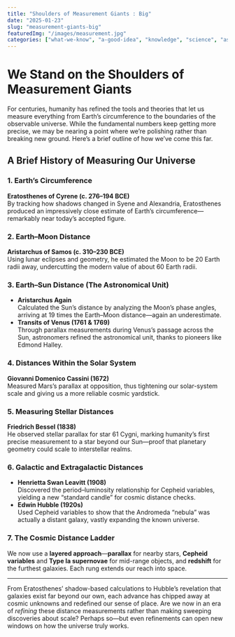 ```yaml
---
title: "Shoulders of Measurement Giants : Big"
date: "2025-01-23"
slug: "measurement-giants-big"
featuredImg: "/images/measurement.jpg"
categories: ["what-we-know", "a-good-idea", "knowledge", "science", "astrophysics"]
---
```


# We Stand on the Shoulders of Measurement Giants

For centuries, humanity has refined the tools and theories that let us measure everything from Earth’s circumference to the boundaries of the observable universe. While the fundamental numbers keep getting more precise, we may be nearing a point where we’re polishing rather than breaking new ground. Here’s a brief outline of how we’ve come this far.

## A Brief History of Measuring Our Universe

### 1. Earth’s Circumference  
**Eratosthenes of Cyrene (c. 276–194 BCE)**  
By tracking how shadows changed in Syene and Alexandria, Eratosthenes produced an impressively close estimate of Earth’s circumference—remarkably near today’s accepted figure.

### 2. Earth–Moon Distance  
**Aristarchus of Samos (c. 310–230 BCE)**  
Using lunar eclipses and geometry, he estimated the Moon to be 20 Earth radii away, undercutting the modern value of about 60 Earth radii.

### 3. Earth–Sun Distance (The Astronomical Unit)
- **Aristarchus Again**  
  Calculated the Sun’s distance by analyzing the Moon’s phase angles, arriving at 19 times the Earth–Moon distance—again an underestimate.
- **Transits of Venus (1761 & 1769)**  
  Through parallax measurements during Venus’s passage across the Sun, astronomers refined the astronomical unit, thanks to pioneers like Edmond Halley.

### 4. Distances Within the Solar System  
**Giovanni Domenico Cassini (1672)**  
Measured Mars’s parallax at opposition, thus tightening our solar-system scale and giving us a more reliable cosmic yardstick.

### 5. Measuring Stellar Distances  
**Friedrich Bessel (1838)**  
He observed stellar parallax for star 61 Cygni, marking humanity’s first precise measurement to a star beyond our Sun—proof that planetary geometry could scale to interstellar realms.

### 6. Galactic and Extragalactic Distances
- **Henrietta Swan Leavitt (1908)**  
  Discovered the period–luminosity relationship for Cepheid variables, yielding a new “standard candle” for cosmic distance checks.
- **Edwin Hubble (1920s)**  
  Used Cepheid variables to show that the Andromeda “nebula” was actually a distant galaxy, vastly expanding the known universe.

### 7. The Cosmic Distance Ladder  
We now use a **layered approach**—**parallax** for nearby stars, **Cepheid variables** and **Type Ia supernovae** for mid-range objects, and **redshift** for the furthest galaxies. Each rung extends our reach into space.

---

From Eratosthenes’ shadow-based calculations to Hubble’s revelation that galaxies exist far beyond our own, each advance has chipped away at cosmic unknowns and redefined our sense of place. Are we now in an era of *refining* these distance measurements rather than making sweeping discoveries about scale? Perhaps so—but even refinements can open new windows on how the universe truly works.